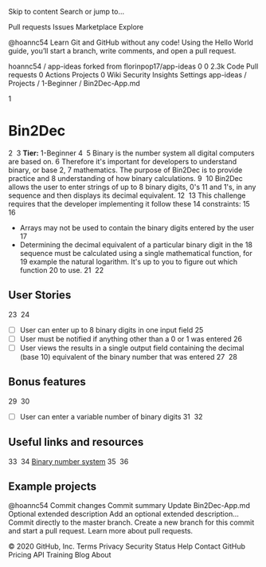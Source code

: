 Skip to content
Search or jump to…

Pull requests
Issues
Marketplace
Explore
 
@hoannc54 
Learn Git and GitHub without any code!
Using the Hello World guide, you’ll start a branch, write comments, and open a pull request.


hoannc54
/
app-ideas
forked from florinpop17/app-ideas
0
0
2.3k
 Code Pull requests 0 Actions Projects 0 Wiki Security Insights Settings
app-ideas
/
Projects
/
1-Beginner
/
Bin2Dec-App.md
 

1
# Bin2Dec
2
​
3
**Tier:** 1-Beginner
4
​
5
Binary is the number system all digital computers are based on.
6
Therefore it's important for developers to understand binary, or base 2,
7
mathematics. The purpose of Bin2Dec is to provide practice and
8
understanding of how binary calculations.
9
​
10
Bin2Dec allows the user to enter strings of up to 8 binary digits, 0's
11
and 1's, in any sequence and then displays its decimal equivalent.
12
​
13
This challenge requires that the developer implementing it follow these
14
constraints:
15
​
16
-   Arrays may not be used to contain the binary digits entered by the user
17
-   Determining the decimal equivalent of a particular binary digit in the
18
    sequence must be calculated using a single mathematical function, for
19
    example the natural logarithm. It's up to you to figure out which function
20
    to use.
21
​
22
## User Stories
23
​
24
-   [ ] User can enter up to 8 binary digits in one input field
25
-   [ ] User must be notified if anything other than a 0 or 1 was entered
26
-   [ ] User views the results in a single output field containing the decimal (base 10) equivalent of the binary number that was entered
27
​
28
## Bonus features
29
​
30
-   [ ] User can enter a variable number of binary digits
31
​
32
## Useful links and resources
33
​
34
[Binary number system](https://en.wikipedia.org/wiki/Binary_number)
35
​
36
## Example projects
@hoannc54
Commit changes
Commit summary
Update Bin2Dec-App.md
Optional extended description
Add an optional extended description…
 Commit directly to the master branch.
 Create a new branch for this commit and start a pull request. Learn more about pull requests.
 
© 2020 GitHub, Inc.
Terms
Privacy
Security
Status
Help
Contact GitHub
Pricing
API
Training
Blog
About

